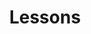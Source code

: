 ---
title: Lessons
layout: collection
permalink: /lessons/
collection: lessons
entries_layout: grid
---